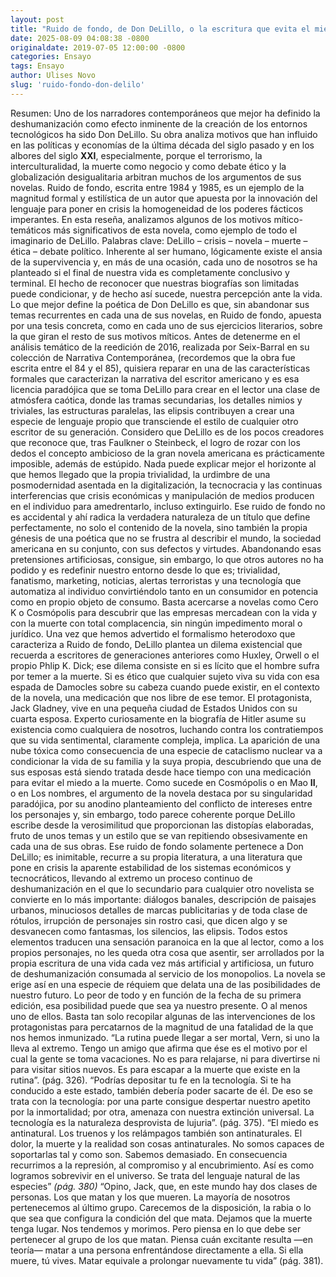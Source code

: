 ```yaml
---
layout: post
title: "Ruido de fondo, de Don DeLillo, o la escritura que evita el miedo a la muerte"
date: 2025-08-09 04:08:38 -0800
originaldate: 2019-07-05 12:00:00 -0800
categories: Ensayo
tags: Ensayo
author: Ulises Novo
slug: 'ruido-fondo-don-delilo'
---
```


Resumen:
Uno de los narradores contemporáneos que mejor ha definido la deshumanización como efecto inminente de la creación de los entornos tecnológicos ha sido Don DeLillo. Su obra analiza motivos que han influido en las políticas y economías de la última década del siglo pasado y en los albores del siglo **XXI**, especialmente, porque el terrorismo, la interculturalidad, la muerte como negocio y como debate ético y la globalización desigualitaria arbitran muchos de los argumentos de sus novelas. Ruido de fondo, escrita entre 1984 y 1985, es un ejemplo de la magnitud formal y estilística de un autor que apuesta por la innovación del lenguaje para poner en crisis la homogeneidad de los poderes fácticos imperantes. En esta reseña, analizamos algunos de los motivos mítico-temáticos más significativos de esta novela, como ejemplo de todo el imaginario de DeLillo.
Palabras clave: DeLillo – crisis – novela – muerte – ética – debate político.
Inherente al ser humano, lógicamente existe el ansia de la supervivencia y, en más de una ocasión, cada uno de nosotros se ha planteado si el final de nuestra vida es completamente conclusivo y terminal. El hecho de reconocer que nuestras biografías son limitadas puede condicionar, y de hecho así sucede, nuestra percepción ante la vida.
Lo que mejor define la poética de Don DeLillo es que, sin abandonar sus temas recurrentes en cada una de sus novelas, en Ruido de fondo, apuesta por una tesis concreta, como en cada uno de sus ejercicios literarios, sobre la que giran el resto de sus motivos míticos.
Antes de detenerme en el análisis temático de la reedición de 2016, realizada por Seix-Barral en su colección de Narrativa Contemporánea, (recordemos que la obra fue escrita entre el 84 y el 85), quisiera reparar en una de las características formales que caracterizan la narrativa del escritor americano y es esa licencia paradójica que se toma DeLillo para crear en el lector una clase de atmósfera caótica, donde las tramas secundarias, los detalles nimios y triviales, las estructuras paralelas, las elipsis contribuyen a crear una especie de lenguaje propio que transciende el estilo de cualquier otro escritor de su generación.
Considero que DeLillo es de los pocos creadores que reconoce que, tras Faulkner o Steinbeck, el logro de rozar con los dedos el concepto ambicioso de la gran novela americana es prácticamente imposible, además de estúpido.
Nada puede explicar mejor el horizonte al que hemos llegado que la propia trivialidad, la urdimbre de una posmodernidad asentada en la digitalización, la tecnocracia y las continuas interferencias que crisis económicas y manipulación de medios producen en el individuo para amedrentarlo, incluso extinguirlo.
Ese ruido de fondo no es accidental y ahí radica la verdadera naturaleza de un título que define perfectamente, no solo el contenido de la novela, sino también la propia génesis de una poética que no se frustra al describir el mundo, la sociedad americana en su conjunto, con sus defectos y virtudes.
Abandonando esas pretensiones artificiosas, consigue, sin embargo, lo que otros autores no ha podido y es redefinir nuestro entorno desde lo que es; trivialidad, fanatismo, marketing, noticias, alertas terroristas y una tecnología que automatiza al individuo convirtiéndolo tanto en un consumidor en potencia como en propio objeto de consumo. Basta acercarse a novelas como Cero K o Cosmópolis para descubrir que las empresas mercadean con la vida y con la muerte con total complacencia, sin ningún impedimento moral o jurídico.
Una vez que hemos advertido el formalismo heterodoxo que caracteriza a Ruido de fondo, DeLillo plantea un dilema existencial que recuerda a escritores de generaciones anteriores como Huxley, Orwell o el propio Phlip K. Dick; ese dilema consiste en si es lícito que el hombre sufra por temer a la muerte. Si es ético que cualquier sujeto viva su vida con esa espada de Damocles sobre su cabeza cuando puede existir, en el contexto de la novela, una medicación que nos libre de ese temor.
El protagonista, Jack Gladney, vive en una pequeña ciudad de Estados Unidos con su cuarta esposa. Experto curiosamente en la biografía de Hitler asume su existencia como cualquiera de nosotros, luchando contra los contratiempos que su vida sentimental, claramente compleja, implica. La aparición de una nube tóxica como consecuencia de una especie de cataclismo nuclear va a condicionar la vida de su familia y la suya propia, descubriendo que una de sus esposas está siendo tratada desde hace tiempo con una medicación para evitar el miedo a la muerte.
Como sucede en Cosmópolis o en Mao **II**, o en Los nombres, el argumento de la novela destaca por su singularidad paradójica, por su anodino planteamiento del conflicto de intereses entre los personajes y, sin embargo, todo parece coherente porque DeLillo escribe desde la verosimilitud que proporcionan las distopías elaboradas, fruto de unos temas y un estilo que se van repitiendo obsesivamente en cada una de sus obras.
Ese ruido de fondo solamente pertenece a Don DeLillo; es inimitable, recurre a su propia literatura, a una literatura que pone en crisis la aparente estabilidad de los sistemas económicos y tecnocráticos, llevando al extremo un proceso continuo de deshumanización en el que lo secundario para cualquier otro novelista se convierte en lo más importante: diálogos banales, descripción de paisajes urbanos, minuciosos detalles de marcas publicitarias y de toda clase de rótulos, irrupción de personajes sin rostro casi, que dicen algo y se desvanecen como fantasmas, los silencios, las elipsis.
Todos estos elementos traducen una sensación paranoica en la que al lector, como a los propios personajes, no les queda otra cosa que asentir, ser arrollados por la propia escritura de una vida cada vez más artificial y artificiosa, un futuro de deshumanización consumada al servicio de los monopolios.
La novela se erige así en una especie de réquiem que delata una de las posibilidades de nuestro futuro. Lo peor de todo y en función de la fecha de su primera edición, esa posibilidad puede que sea ya nuestro presente. O al menos uno de ellos.
Basta tan solo recopilar algunas de las intervenciones de los protagonistas para percatarnos de la magnitud de una fatalidad de la que nos hemos inmunizado.
“La rutina puede llegar a ser mortal, Vern, si uno la lleva al extremo. Tengo un amigo que afirma que ése es el motivo por el cual la gente se toma vacaciones. No es para relajarse, ni para divertirse ni para visitar sitios nuevos. Es para escapar a la muerte que existe en la rutina”. (pág. 326).
“Podrías depositar tu fe en la tecnología. Si te ha conducido a este estado, también debería poder sacarte de él. De eso se trata con la tecnología: por una parte consigue despertar nuestro apetito por la inmortalidad; por otra, amenaza con nuestra extinción universal. La tecnología es la naturaleza desprovista de lujuria”. (pág. 375).
“El miedo es antinatural. Los truenos y los relámpagos también son antinaturales. El dolor, la muerte y la realidad son cosas antinaturales. No somos capaces de soportarlas tal y como son. Sabemos demasiado. En consecuencia recurrimos a la represión, al compromiso y al encubrimiento. Así es como logramos sobrevivir en el universo. Se trata del lenguaje natural de las especies” *(pág. 380)*
“Opino, Jack, que, en este mundo hay dos clases de personas. Los que matan y los que mueren. La mayoría de nosotros pertenecemos al último grupo. Carecemos de la disposición, la rabia o lo que sea que configura la condición del que mata. Dejamos que la muerte tenga lugar. Nos tendemos y morimos. Pero piensa en lo que debe ser pertenecer al grupo de los que matan. Piensa cuán excitante resulta —en teoría— matar a una persona enfrentándose directamente a ella. Si ella muere, tú vives. Matar equivale a prolongar nuevamente tu vida” (pág. 381).
